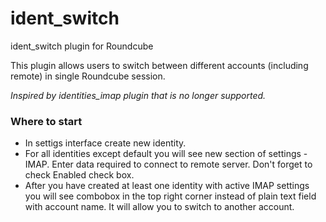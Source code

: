# ident_switch
ident_switch plugin for Roundcube

This plugin allows users to switch between different accounts (including remote) in single Roundcube session.

*Inspired by identities_imap plugin that is no longer supported.*

### Where to start ###
* In settigs interface create new identity.
* For all identities except default you will see new section of settings - IMAP. Enter data required to connect to  remote server. Don't forget to check Enabled check box.
* After you have created at least one identity with active IMAP settings you will see combobox in the top right corner instead of plain text field with account name. It will allow you to switch to another account.